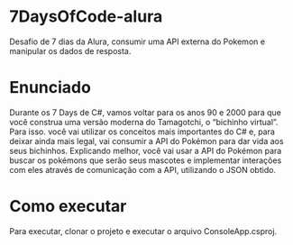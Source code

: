 # 7DaysOfCode-alura

Desafio de 7 dias da Alura, consumir uma API externa do Pokemon e manipular os dados de resposta.

# Enunciado

Durante os 7 Days de C#, vamos voltar para os anos 90 e 2000 para que você construa uma versão moderna do Tamagotchi, o “bichinho virtual”. Para isso. você vai utilizar os conceitos mais importantes do C# e, para deixar ainda mais legal, vai consumir a API do Pokémon para dar vida aos seus bichinhos. Explicando melhor, você vai usar a API do Pokémon para buscar os pokémons que serão seus mascotes e implementar interações com eles através de comunicação com a API, utilizando o JSON obtido.

# Como executar

Para executar, clonar o projeto e executar o arquivo ConsoleApp.csproj.
